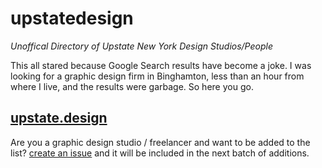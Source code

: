 # upstatedesign
 _Unoffical Directory of Upstate New York Design Studios/People_

This all stared because Google Search results have become a joke. I was looking for a graphic design firm in Binghamton, less than an hour from where I live, and the results were garbage. So here you go.

## [upstate.design](https://upstate.design)

Are you a graphic design studio / freelancer and want to be added to the list? [create an issue](https://github.com/sursly/upstatedesign/issues/new) and it will be included in the next batch of additions.

